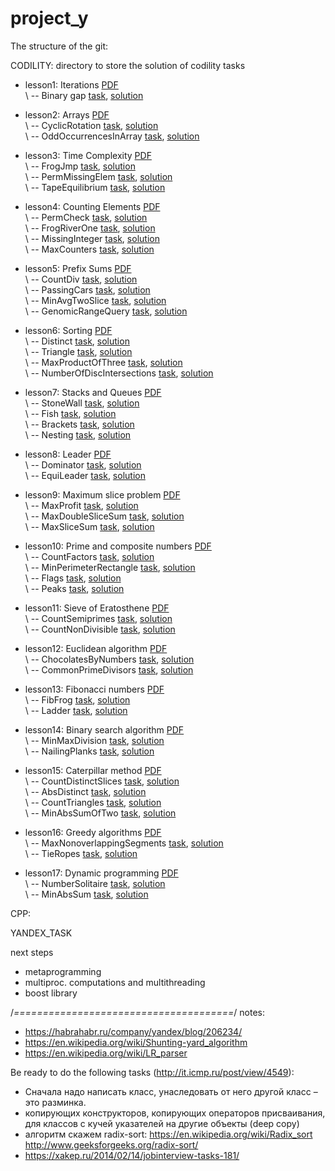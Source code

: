 # project_y

The structure of the git:

CODILITY: directory to store the solution of codility tasks

  - lesson1: Iterations [PDF](https://codility.com/media/train/Iterations.pdf)  
    \ -- Binary gap [task](https://codility.com/programmers/lessons/1-iterations/binary_gap/), [solution](https://github.com/kurbakov/project_y/blob/master/codility/lesson1/BinaryGap.cpp)  
    
  - lesson2: Arrays [PDF](https://codility.com/media/train/0-Arrays.pdf)  
    \ -- CyclicRotation [task](https://codility.com/programmers/lessons/2-arrays/cyclic_rotation/), [solution](https://github.com/kurbakov/project_y/blob/master/codility/lesson2/CyclicRotation.cpp)  
    \ -- OddOccurrencesInArray [task](https://codility.com/programmers/lessons/2-arrays/odd_occurrences_in_array/), [solution](https://github.com/kurbakov/project_y/blob/master/codility/lesson2/OddOccurrencesInArray.cpp)  
  
  - lesson3: Time Complexity [PDF](https://codility.com/media/train/1-TimeComplexity.pdf)  
    \ -- FrogJmp [task](https://codility.com/programmers/lessons/3-time_complexity/frog_jmp/), [solution](https://github.com/kurbakov/project_y/blob/master/codility/lesson3/FrogJmp.cpp)  
    \ -- PermMissingElem [task](https://codility.com/programmers/lessons/3-time_complexity/perm_missing_elem/), [solution](https://github.com/kurbakov/project_y/blob/master/codility/lesson3/PermMissingElem.cpp)  
    \ -- TapeEquilibrium [task](https://codility.com/programmers/lessons/3-time_complexity/tape_equilibrium/), [solution](https://github.com/kurbakov/project_y/blob/master/codility/lesson3/TapeEquilibrium.cpp)  
    
  - lesson4: Counting Elements [PDF](https://codility.com/media/train/2-CountingElements.pdf)  
    \ -- PermCheck [task](https://codility.com/programmers/lessons/4-counting_elements/perm_check/), [solution]()  
    \ -- FrogRiverOne [task](https://codility.com/programmers/lessons/4-counting_elements/frog_river_one/), [solution]()  
    \ -- MissingInteger [task](https://codility.com/programmers/lessons/4-counting_elements/missing_integer/), [solution]()  
    \ -- MaxCounters [task](https://codility.com/programmers/lessons/4-counting_elements/max_counters/), [solution]()  
    
  - lesson5: Prefix Sums [PDF](https://codility.com/media/train/3-PrefixSums.pdf)  
    \ -- CountDiv [task](https://codility.com/programmers/lessons/5-prefix_sums/count_div/), [solution]()  
    \ -- PassingCars [task](https://codility.com/programmers/lessons/5-prefix_sums/passing_cars/), [solution]()  
    \ -- MinAvgTwoSlice [task](https://codility.com/programmers/lessons/5-prefix_sums/min_avg_two_slice/), [solution]()  
    \ -- GenomicRangeQuery [task](https://codility.com/programmers/lessons/5-prefix_sums/genomic_range_query/), [solution]()  
    
  - lesson6: Sorting [PDF](https://codility.com/media/train/4-Sorting.pdf)  
    \ -- Distinct [task](https://codility.com/programmers/lessons/6-sorting/distinct/), [solution]()  
    \ -- Triangle [task](https://codility.com/programmers/lessons/6-sorting/triangle/), [solution]()  
    \ -- MaxProductOfThree [task](https://codility.com/programmers/lessons/6-sorting/max_product_of_three/), [solution]()  
    \ -- NumberOfDiscIntersections [task](https://codility.com/programmers/lessons/6-sorting/number_of_disc_intersections/), [solution]()  
    
  - lesson7: Stacks and Queues [PDF](https://codility.com/media/train/5-Stacks.pdf)  
    \ -- StoneWall [task](https://codility.com/programmers/lessons/7-stacks_and_queues/stone_wall/), [solution]()  
    \ -- Fish [task](https://codility.com/programmers/lessons/7-stacks_and_queues/fish/), [solution]()  
    \ -- Brackets [task](https://codility.com/programmers/lessons/7-stacks_and_queues/brackets/), [solution]()  
    \ -- Nesting [task](https://codility.com/programmers/lessons/7-stacks_and_queues/nesting/), [solution]()  
    
  - lesson8: Leader [PDF](https://codility.com/media/train/6-Leader.pdf)  
    \ -- Dominator [task](https://codility.com/programmers/lessons/8-leader/dominator/), [solution]()  
    \ -- EquiLeader [task](https://codility.com/programmers/lessons/8-leader/equi_leader/), [solution]()  
    
  - lesson9: Maximum slice problem [PDF](https://codility.com/media/train/7-MaxSlice.pdf)  
    \ -- MaxProfit [task](https://codility.com/programmers/lessons/9-maximum_slice_problem/max_profit/), [solution]()  
    \ -- MaxDoubleSliceSum [task](https://codility.com/programmers/lessons/9-maximum_slice_problem/max_double_slice_sum/), [solution]()  
    \ -- MaxSliceSum [task](https://codility.com/programmers/lessons/9-maximum_slice_problem/max_slice_sum/), [solution]()  
    
  - lesson10: Prime and composite numbers [PDF](https://codility.com/media/train/8-PrimeNumbers.pdf)  
    \ -- CountFactors [task](https://codility.com/programmers/lessons/10-prime_and_composite_numbers/count_factors/), [solution]()  
    \ -- MinPerimeterRectangle [task](https://codility.com/programmers/lessons/10-prime_and_composite_numbers/min_perimeter_rectangle/), [solution]()  
    \ -- Flags [task](https://codility.com/programmers/lessons/10-prime_and_composite_numbers/flags/), [solution]()  
    \ -- Peaks [task](https://codility.com/programmers/lessons/10-prime_and_composite_numbers/peaks/), [solution]()  
    
  - lesson11: Sieve of Eratosthene [PDF](https://codility.com/media/train/9-Sieve.pdf)  
    \ -- CountSemiprimes [task](https://codility.com/programmers/lessons/11-sieve_of_eratosthenes/count_semiprimes/), [solution]()  
    \ -- CountNonDivisible [task](https://codility.com/programmers/lessons/11-sieve_of_eratosthenes/count_non_divisible/), [solution]()  
    
  - lesson12: Euclidean algorithm [PDF](https://codility.com/media/train/10-Gcd.pdf)  
    \ -- ChocolatesByNumbers [task](https://codility.com/programmers/lessons/12-euclidean_algorithm/chocolates_by_numbers/), [solution]()  
    \ -- CommonPrimeDivisors [task](https://codility.com/programmers/lessons/12-euclidean_algorithm/common_prime_divisors/), [solution]()  
    
  - lesson13: Fibonacci numbers [PDF](https://codility.com/media/train/11-Fibonacci.pdf)  
    \ -- FibFrog [task](https://codility.com/programmers/lessons/13-fibonacci_numbers/fib_frog/), [solution]()  
    \ -- Ladder [task](https://codility.com/programmers/lessons/13-fibonacci_numbers/ladder/), [solution]()  
    
  - lesson14: Binary search algorithm [PDF](https://codility.com/media/train/12-BinarySearch.pdf)  
    \ -- MinMaxDivision [task](https://codility.com/programmers/lessons/14-binary_search_algorithm/min_max_division/), [solution]()  
    \ -- NailingPlanks [task](https://codility.com/programmers/lessons/14-binary_search_algorithm/nailing_planks/), [solution]()  
    
  - lesson15: Caterpillar method [PDF](https://codility.com/media/train/13-CaterpillarMethod.pdf)  
    \ -- CountDistinctSlices [task](https://codility.com/programmers/lessons/15-caterpillar_method/count_distinct_slices/), [solution]()  
    \ -- AbsDistinct [task](https://codility.com/programmers/lessons/15-caterpillar_method/abs_distinct/), [solution]()  
    \ -- CountTriangles [task](https://codility.com/programmers/lessons/15-caterpillar_method/count_triangles/), [solution]()  
    \ -- MinAbsSumOfTwo [task](https://codility.com/programmers/lessons/15-caterpillar_method/min_abs_sum_of_two/), [solution]()  
    
  - lesson16: Greedy algorithms [PDF](https://codility.com/media/train/14-GreedyAlgorithms.pdf)  
    \ -- MaxNonoverlappingSegments [task](https://codility.com/programmers/lessons/16-greedy_algorithms/max_nonoverlapping_segments/), [solution]()  
    \ -- TieRopes [task](https://codility.com/programmers/lessons/16-greedy_algorithms/tie_ropes/), [solution]()  
    
  - lesson17: Dynamic programming [PDF](https://codility.com/media/train/15-DynamicProgramming.pdf)  
    \ -- NumberSolitaire [task](https://codility.com/programmers/lessons/17-dynamic_programming/number_solitaire/), [solution]()  
    \ -- MinAbsSum [task](https://codility.com/programmers/lessons/17-dynamic_programming/min_abs_sum/), [solution]()  
  
CPP:

YANDEX_TASK



next steps 
- metaprogramming
- multiproc. computations and multithreading
- boost library


/*======================================*/
notes:
- https://habrahabr.ru/company/yandex/blog/206234/
- https://en.wikipedia.org/wiki/Shunting-yard_algorithm
- https://en.wikipedia.org/wiki/LR_parser

Be ready to do the following tasks (http://it.icmp.ru/post/view/4549):
- Сначала надо написать класс, унаследовать от него другой класс – это разминка. 
- копирующих конструкторов, копирующих операторов присваивания, для классов с кучей указателей на другие объекты (deep copy)
- алгоритм скажем radix-sort: https://en.wikipedia.org/wiki/Radix_sort http://www.geeksforgeeks.org/radix-sort/
- https://xakep.ru/2014/02/14/jobinterview-tasks-181/
